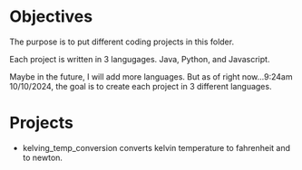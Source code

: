 # Objectives
The purpose is to put different coding projects in this folder. 

Each project is written in 3 langugages. Java, Python, and Javascript. 

Maybe in the future, I will add more languages. But as of right now...9:24am 10/10/2024, the goal is to create each project in 3 different languages.

# Projects
* kelving_temp_conversion converts kelvin temperature to fahrenheit and to newton. 
